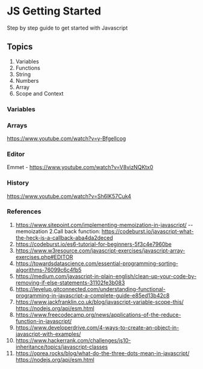 # JS Getting Started
Step by step guide to get started with Javascript

## Topics
1. Variables
2. Functions
3. String
4. Numbers
5. Array
6. Scope and Context

### Variables

### Arrays
https://www.youtube.com/watch?v=y-Bfgellcog

### Editor
Emmet - https://www.youtube.com/watch?v=V8vizNQKtx0

### History
https://www.youtube.com/watch?v=Sh6lK57Cuk4

### References
1. https://www.sitepoint.com/implementing-memoization-in-javascript/ --memoization
2.Call back function: https://codeburst.io/javascript-what-the-heck-is-a-callback-aba4da2deced
3. https://codeburst.io/es6-tutorial-for-beginners-5f3c4e7960be
4. https://www.w3resource.com/javascript-exercises/javascript-array-exercises.php#EDITOR
5. https://towardsdatascience.com/essential-programming-sorting-algorithms-76099c6c4fb5
6. https://medium.com/javascript-in-plain-english/clean-up-your-code-by-removing-if-else-statements-31102fe3b083
7. https://levelup.gitconnected.com/understanding-functional-programming-in-javascript-a-complete-guide-e85ed13b42c8
8. https://www.jackfranklin.co.uk/blog/javascript-variable-scope-this/
https://nodejs.org/api/esm.html
9. https://www.freecodecamp.org/news/applications-of-the-reduce-function-in-javascript/
10. https://www.developerdrive.com/4-ways-to-create-an-object-in-javascript-with-examples/
11. https://www.hackerrank.com/challenges/js10-inheritance/topics/javascript-classes
12. https://oprea.rocks/blog/what-do-the-three-dots-mean-in-javascript/
https://nodejs.org/api/esm.html
